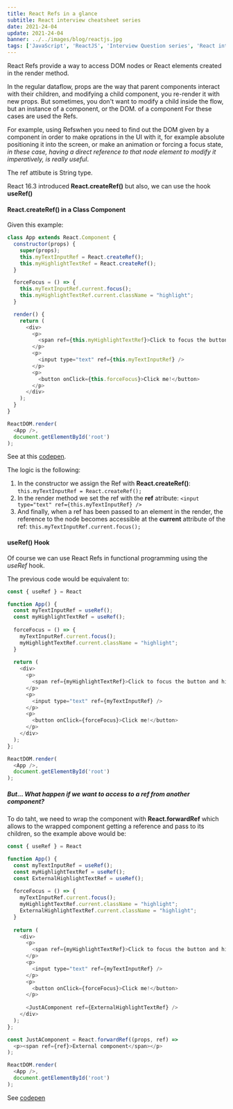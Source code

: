 ```yaml
---
title: React Refs in a glance
subtitle: React interview cheatsheet series
date: 2021-24-04
update: 2021-24-04
banner: ../../images/blog/reactjs.jpg
tags: ['JavaScript', 'ReactJS', 'Interview Question series', 'React intermediare topics']
---
```


React Refs provide a way to access DOM nodes or React elements created in the render method.

In the regular dataflow, props are the way that parent components interact with their children, and modifying a child component, you re-render it with new props. But sometimes, you don't want to modify a child inside the flow, but an instance of a component, or the DOM. of a component For these cases are used the Refs.

For example, using Refswhen you need to find out the DOM given by a component in order to  make oprations in the UI with it, for example absolute positioning it into the screen, or make an animation or forcing a focus state, *in these case, having a direct reference to that node element to modify it imperatively, is really useful*.

The ref attibute is String type.



React 16.3 introduced **React.createRef()** but also, we can use the hook **useRef()**

#### React.createRef() in a Class Component

Given this example:

```javascript
class App extends React.Component {
  constructor(props) {
    super(props);
    this.myTextInputRef = React.createRef();
    this.myHighlightTextRef = React.createRef();
  }

  forceFocus = () => {
    this.myTextInputRef.current.focus();
    this.myHighlightTextRef.current.className = "highlight";
  }

  render() {
    return (
      <div>
        <p>
          <span ref={this.myHighlightTextRef}>Click to focus the button and highlight this text using Refs:</span>
        </p>
        <p>
          <input type="text" ref={this.myTextInputRef} />
        </p>
        <p>
          <button onClick={this.forceFocus}>Click me!</button>
        </p>
      </div>
    );
  }
}

ReactDOM.render(
  <App />,
  document.getElementById('root')
);
```

See at this [codepen](https://codepen.io/albertofortes/pen/PoWVpJp).

The logic is the following:

1. In the constructor we assign the Ref with **React.createRef()**: ```this.myTextInputRef = React.createRef();```
2. In the render method we set the ref with the **ref** atribute: ```<input type="text" ref={this.myTextInputRef} />```
3. And finally, when a ref has been passed to an element in the render, the reference to the node becomes accessible at the **current** attribute of the ref: ```this.myTextInputRef.current.focus();```

#### useRef() Hook

Of course we can use React Refs in functional programming using the *useRef* hook.

The previous code would be equivalent to:

```javascript
const { useRef } = React

function App() {
  const myTextInputRef = useRef();
  const myHighlightTextRef = useRef();
  
  forceFocus = () => {
    myTextInputRef.current.focus();
    myHighlightTextRef.current.className = "highlight";
  }
  
  return (
    <div>
      <p>
        <span ref={myHighlightTextRef}>Click to focus the button and highlight this text using Refs:</span>
      </p>
      <p>
        <input type="text" ref={myTextInputRef} />
      </p>
      <p>
        <button onClick={forceFocus}>Click me!</button>
      </p>
    </div>
  );
};

ReactDOM.render(
  <App />,
  document.getElementById('root')
);
```

##### But... What happen if we want to access to a ref from another component?

To do taht, we need to wrap the component with **React.forwardRef**  which allows to the wrapped component getting a reference and pass to its children, so the example above would be:

```javascript
const { useRef } = React

function App() {
  const myTextInputRef = useRef();
  const myHighlightTextRef = useRef();
  const ExternalHighlightTextRef = useRef();
  
  forceFocus = () => {
    myTextInputRef.current.focus();
    myHighlightTextRef.current.className = "highlight";
    ExternalHighlightTextRef.current.className = "highlight";
  }
  
  return (
    <div>
      <p>
        <span ref={myHighlightTextRef}>Click to focus the button and highlight this text using Refs:</span>
      </p>
      <p>
        <input type="text" ref={myTextInputRef} />
      </p>
      <p>
        <button onClick={forceFocus}>Click me!</button>
      </p>
      
      <JustAComponent ref={ExternalHighlightTextRef} />
    </div>
  );
};

const JustAComponent = React.forwardRef((props, ref) => 
  <p><span ref={ref}>External component</span></p>
);

ReactDOM.render(
  <App />,
  document.getElementById('root')
);
```

See [codepen](https://codepen.io/albertofortes/pen/NWdopLY)